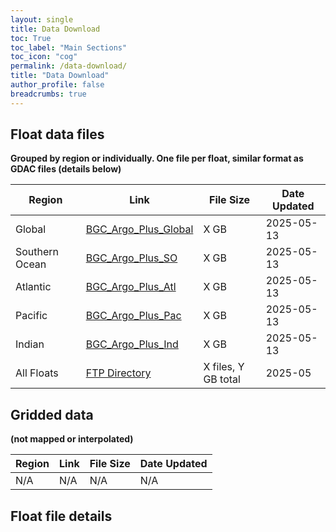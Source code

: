 ```yaml
---
layout: single
title: Data Download
toc: True
toc_label: "Main Sections"
toc_icon: "cog"
permalink: /data-download/
title: "Data Download"
author_profile: false
breadcrumbs: true
---
```



## Float data files 
**Grouped by region or individually. One file per float, similar format as GDAC files (details below)**

Region | Link | File Size | Date Updated
--- | --- | --- | --- 
Global | [BGC_Argo_Plus_Global](https://ftp.soest.hawaii.edu/bgc_argo_plus/BGC_Argo_Plus_Global.tgz) | X GB | 2025-05-13
Southern Ocean | [BGC_Argo_Plus_SO](https://ftp.soest.hawaii.edu/bgc_argo_plus/BGC_Argo_Plus_Global.tgz) | X GB | 2025-05-13
Atlantic | [BGC_Argo_Plus_Atl](https://ftp.soest.hawaii.edu/bgc_argo_plus/BGC_Argo_Plus_Global.tgz) | X GB | 2025-05-13
Pacific | [BGC_Argo_Plus_Pac](https://ftp.soest.hawaii.edu/bgc_argo_plus/BGC_Argo_Plus_Global.tgz) | X GB | 2025-05-13
Indian | [BGC_Argo_Plus_Ind](https://ftp.soest.hawaii.edu/bgc_argo_plus/BGC_Argo_Plus_Global.tgz) | X GB | 2025-05-13
All Floats | [FTP Directory](https://ftp.soest.hawaii.edu/bgc_argo_plus/Individual_Floats) | X files, Y GB total | 2025-05

## Gridded data 
**(not mapped or interpolated)**

Region | Link | File Size | Date Updated
--- | --- | --- | --- 
N/A | N/A | N/A | N/A

## Float file details
